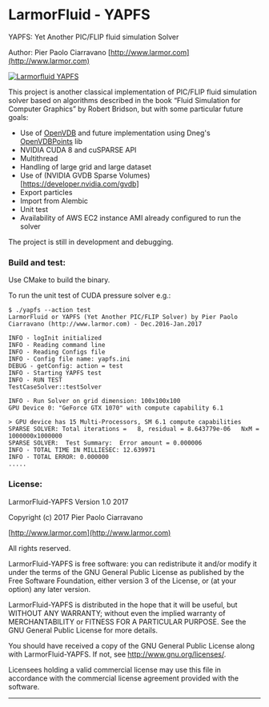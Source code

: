 # LarmorFluid - YAPFS

YAPFS: Yet Another PIC/FLIP fluid simulation Solver

Author: Pier Paolo Ciarravano [http://www.larmor.com](http://www.larmor.com)

[![Larmorfluid YAPFS](https://github.com/ppciarravano/larmorfluid-yapfs/blob/master/doc/images/visual_id.jpg)](https://github.com/ppciarravano/larmorfluid-yapfs/blob/master/doc/images/visual_id.jpg)

This project is another classical implementation of PIC/FLIP fluid simulation solver based on algorithms described in the book “Fluid Simulation for Computer Graphics” by Robert Bridson, but with some particular future goals:

* Use of [OpenVDB](http://www.openvdb.org/) and future implementation using Dneg's [OpenVDBPoints](https://github.com/dneg/openvdb_points_dev) lib
* NVIDIA CUDA 8 and cuSPARSE API
* Multithread
* Handling of large grid and large dataset
* Use of (NVIDIA GVDB Sparse Volumes)[https://developer.nvidia.com/gvdb]
* Export particles
* Import from Alembic
* Unit test
* Availability of AWS EC2 instance AMI already configured to run the solver

The project is still in development and debugging.


### Build and test:

Use CMake to build the binary.

To run the unit test of CUDA pressure solver e.g.:
```
$ ./yapfs --action test
LarmorFluid or YAPFS (Yet Another PIC/FLIP Solver) by Pier Paolo Ciarravano (http://www.larmor.com) - Dec.2016-Jan.2017

INFO - logInit initialized
INFO - Reading command line
INFO - Reading Configs file
INFO - Config file name: yapfs.ini
DEBUG - getConfig: action = test
INFO - Starting YAPFS test
INFO - RUN TEST
TestCaseSolver::testSolver

INFO - Run Solver on grid dimension: 100x100x100
GPU Device 0: "GeForce GTX 1070" with compute capability 6.1

> GPU device has 15 Multi-Processors, SM 6.1 compute capabilities
SPARSE SOLVER: Total iterations =   8, residual = 8.643779e-06   NxM = 1000000x1000000
SPARSE SOLVER:  Test Summary:  Error amount = 0.000006
INFO - TOTAL TIME IN MILLIESEC: 12.639971
INFO - TOTAL ERROR: 0.000000
.....

```


### License:

LarmorFluid-YAPFS Version 1.0 2017

Copyright (c) 2017 Pier Paolo Ciarravano

[http://www.larmor.com](http://www.larmor.com)

All rights reserved.

LarmorFluid-YAPFS is free software: you can redistribute it and/or modify
it under the terms of the GNU General Public License as published by
the Free Software Foundation, either version 3 of the License, or
(at your option) any later version.

LarmorFluid-YAPFS is distributed in the hope that it will be useful,
but WITHOUT ANY WARRANTY; without even the implied warranty of
MERCHANTABILITY or FITNESS FOR A PARTICULAR PURPOSE.  See the
GNU General Public License for more details.

You should have received a copy of the GNU General Public License
along with LarmorFluid-YAPFS. If not, see <http://www.gnu.org/licenses/>.

Licensees holding a valid commercial license may use this file in
accordance with the commercial license agreement provided with the
software.


---